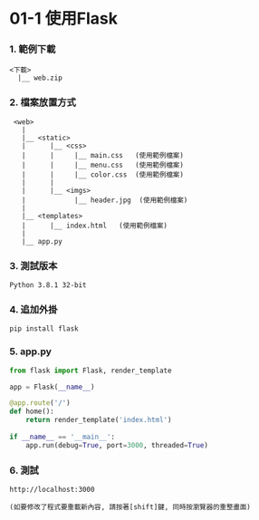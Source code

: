 # 01-1 使用Flask

### 1. 範例下載
```
<下載>
  |__ web.zip
```

### 2. 檔案放置方式
```
 <web>
   |
   |__ <static>
   |      |__ <css>
   |      |     |__ main.css   (使用範例檔案)
   |      |     |__ menu.css   (使用範例檔案)
   |      |     |__ color.css  (使用範例檔案)
   |      |
   |      |__ <imgs>
   |            |__ header.jpg  (使用範例檔案)
   |
   |__ <templates>
   |      |__ index.html   (使用範例檔案)
   |      
   |__ app.py  
```


### 3. 測試版本
```
Python 3.8.1 32-bit
```


### 4. 追加外掛
```
pip install flask
```

### 5. app.py
``` py
from flask import Flask, render_template

app = Flask(__name__)

@app.route('/')
def home():
    return render_template('index.html')
    
if __name__ == '__main__':
    app.run(debug=True, port=3000, threaded=True)    
```


### 6. 測試
```
http://localhost:3000

(如要修改了程式要重載新內容, 請按著[shift]鍵, 同時按瀏覽器的重整畫面)
```
